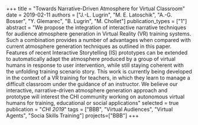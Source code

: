 +++
title = "Towards Narrative-Driven Atmosphere for Virtual Classroom"
date = 2019-02-11
authors = ["J.-L. Lugrin",  "M. E. Latoschik", "A.-G. Bosser", "Y. Glemarec", "B. Lugrin", "M. Chollet"]
publication_types = ["1"]
abstract = "We propose the integration of interactive narrative techniques for audience atmosphere generation in Virtual Reality (VR) training systems. Such a combination provides a number of advantages when compared with current atmosphere generation techniques as outlined in this paper. Features of recent Interactive Storytelling (IS) prototypes can be extended to automatically adapt the atmosphere produced by a group of virtual humans in response to user intervention, while still staying coherent with the unfolding training scenario story. This work is currently being developed in the context of a VR training for teachers, in which they learn to manage a difficult classroom under the guidance of an instructor. We believe our interactive, narrative-driven atmosphere generation approach and prototype will interest the CHI community working on autonomous virtual humans for training, educational or social applications"
selected = true
publication = "*CHI 2019*"
tags = ["BBB", "Virtual Audiences", "Virtual Agents", "Socia Skills Training"]
projects=["BBB"]
+++
